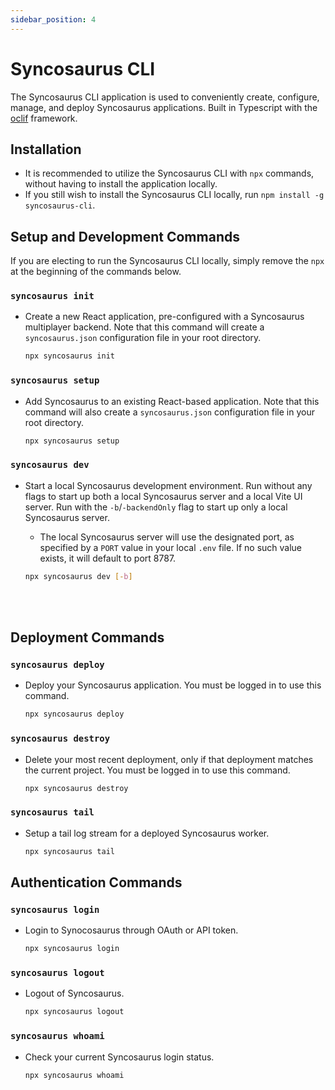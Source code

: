 ```yaml
---
sidebar_position: 4
---
```


# Syncosaurus CLI

The Syncosaurus CLI application is used to conveniently create, configure, manage, and deploy Syncosaurus applications. Built in Typescript with the [oclif](https://oclif.io/) framework.

## Installation

- It is recommended to utilize the Syncosaurus CLI with `npx` commands, without having to install the application locally.
- If you still wish to install the Syncosaurus CLI locally, run `npm install -g syncosaurus-cli`.

## Setup and Development Commands

If you are electing to run the Syncosaurus CLI locally, simply remove the `npx` at the beginning of the commands below.

### `syncosaurus init`

- Create a new React application, pre-configured with a Syncosaurus multiplayer backend. Note that this command will create a `syncosaurus.json` configuration file in your root directory.

  ```bash
  npx syncosaurus init
  ```

### `syncosaurus setup`

- Add Syncosaurus to an existing React-based application. Note that this command will also create a `syncosaurus.json` configuration file in your root directory.

  ```bash
  npx syncosaurus setup
  ```

### `syncosaurus dev`

- Start a local Syncosaurus development environment. Run without any flags to start up both a local Syncosaurus server and a local Vite UI server. Run with the `-b`/`-backendOnly` flag to start up only a local Syncosaurus server.
  - The local Syncosaurus server will use the designated port, as specified by a `PORT` value in your local `.env` file. If no such value exists, it will default to port 8787.

  ```bash
  npx syncosaurus dev [-b]
  ```
  <br></br>
## Deployment Commands

### `syncosaurus deploy`

- Deploy your Syncosaurus application. You must be logged in to use this command.

  ```bash
  npx syncosaurus deploy
  ```

### `syncosaurus destroy`

- Delete your most recent deployment, only if that deployment matches the current project. You must be logged in to use this command.

  ```bash
  npx syncosaurus destroy
  ```

### `syncosaurus tail`

- Setup a tail log stream for a deployed Syncosaurus worker.

  ```bash
  npx syncosaurus tail
  ```

## Authentication Commands

### `syncosaurus login`

- Login to Synocosaurus through OAuth or API token.

  ```bash
  npx syncosaurus login
  ```

### `syncosaurus logout`

- Logout of Syncosaurus.

  ```bash
  npx syncosaurus logout
  ```

### `syncosaurus whoami`

- Check your current Syncosaurus login status.

  ```bash
  npx syncosaurus whoami
  ```